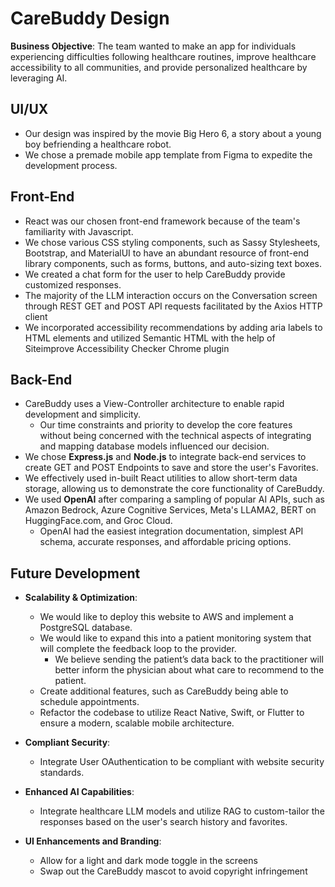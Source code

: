 # CareBuddy Design
**Business Objective**: The team wanted to make an app for individuals experiencing difficulties following healthcare routines, improve healthcare accessibility to all communities, and provide personalized healthcare by leveraging AI.

## UI/UX
- Our design was inspired by the movie Big Hero 6, a story about a young boy befriending a healthcare robot.
- We chose a premade mobile app template from Figma to expedite the development process.

## Front-End
- React was our chosen front-end framework because of the team's familiarity with Javascript.
- We chose various CSS styling components, such as Sassy Stylesheets, Bootstrap, and MaterialUI to have an abundant resource of front-end library components, such as forms, buttons, and auto-sizing text boxes.
- We created a chat form for the user to help CareBuddy provide customized responses.
- The majority of the LLM interaction occurs on the Conversation screen through REST GET and POST API requests facilitated by the Axios HTTP client
- We incorporated accessibility recommendations by adding aria labels to HTML elements and utilized Semantic HTML with the help of Siteimprove Accessibility Checker Chrome plugin

## Back-End
- CareBuddy uses a View-Controller architecture to enable rapid development and simplicity.
	- Our time constraints and priority to develop the core features without being concerned with the technical aspects of integrating and mapping database models influenced our decision.
- We chose **Express.js** and **Node.js** to integrate back-end services to create GET and POST Endpoints to save and store the user's Favorites.
- We effectively used in-built React utilities to allow short-term data storage, allowing us to demonstrate the core functionality of CareBuddy.
- We used **OpenAI** after comparing a sampling of popular AI APIs, such as Amazon Bedrock, Azure Cognitive Services, Meta's LLAMA2, BERT on HuggingFace.com, and Groc Cloud.
	- OpenAI had the easiest integration documentation, simplest API schema, accurate responses, and affordable pricing options.

## Future Development
- **Scalability & Optimization**: 
  - We would like to deploy this website to AWS and implement a PostgreSQL database.
  - We would like to expand this into a patient monitoring system that will complete the feedback loop to the provider.
    - We believe sending the patient’s data back to the practitioner will better inform the physician about what care to recommend to the patient.
  - Create additional features, such as CareBuddy being able to schedule appointments.
  - Refactor the codebase to utilize React Native, Swift, or Flutter to ensure a modern, scalable mobile architecture.

- **Compliant Security**:
  - Integrate User OAuthentication to be compliant with website security standards.

- **Enhanced AI Capabilities**:
  - Integrate healthcare LLM models and utilize RAG to custom-tailor the responses based on the user's search history and favorites.

- **UI Enhancements and Branding**:
  -  Allow for a light and dark mode toggle in the screens
  -  Swap out the CareBuddy mascot to avoid copyright infringement
